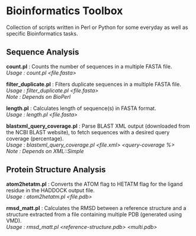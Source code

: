 # Bioinformatics Toolbox

Collection of scripts written in Perl or Python for some everyday as well as specific Bioinformatics tasks.

## Sequence Analysis

**count.pl** : Counts the number of sequences in a multiple FASTA file.  
*Usage : count.pl <file.fasta>*

**filter_duplicate.pl** : Filters duplicate sequences in a multiple FASTA file.  
*Usage : filter_duplicate.pl <file.fasta>*  
*Note : Depends on BioPerl*

**length.pl** : Calculates length of sequence(s) in FASTA format.  
*Usage : length.pl <file.fasta>*

**blastxml_query_coverage.pl** : Parse BLAST XML output (downloaded from the NCBI BLAST website), to fetch sequences with a desired query coverage (percentage).  
*Usage : blastxml_query_coverage.pl <file.xml> <query-coverage %>*  
*Note : Depends on XML::Simple*

## Protein Structure Analysis

**atom2hetatm.pl** : Converts the ATOM flag to HETATM flag for the ligand residue in the HADDOCK output file.  
*Usage : atom2hetatm.pl <file.pdb> <residue name>*

**rmsd_matt.pl** : Calculates the RMSD between a reference structure and a structure extracted from a file containing multiple PDB (generated using VMD).  
*Usage : rmsd_matt.pl <reference-structure.pdb> <multi.pdb>*
